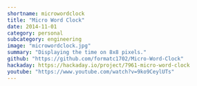```yaml
---
shortname: microwordclock
title: "Micro Word Clock"
date: 2014-11-01
category: personal
subcategory: engineering
image: "microwordclock.jpg"
summary: "Displaying the time on 8x8 pixels."
github: "https://github.com/formatc1702/Micro-Word-Clock"
hackaday: https://hackaday.io/project/7961-micro-word-clock
youtube: "https://www.youtube.com/watch?v=9ko9CeylUTs"
---
```

